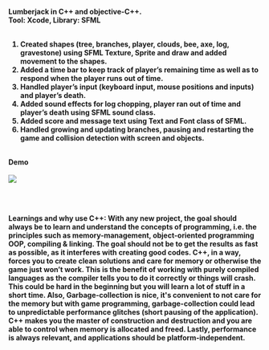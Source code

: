 <b>Lumberjack in C++ and objective-C++.
   <br>Tool: Xcode, Library: SFML<br><br><b>

1. Created shapes (tree, branches, player, clouds, bee, axe, log, gravestone) using SFML Texture, Sprite and draw and added movement to the shapes.<br>
2. Added a time bar to keep track of player’s remaining time as well as to respond when the player runs out of time.<br>
3. Handled player’s input (keyboard input, mouse positions and inputs) and player’s death.<br>
4. Added sound effects for log chopping, player ran out of time and player’s death using SFML sound class.<br>
5. Added score and message text using Text and Font class of SFML.<br>
6. Handled growing and updating branches, pausing and restarting the game and collision detection with screen and objects.
<br><br>

Demo <br><br>
![](timberguy.gif)

<br><br>

<b>Learnings and why use C++:<b> With any new project, the goal should always be to learn and understand the concepts of programming, i.e. the principles such as memory-management, object-oriented programming OOP, compiling & linking. The goal should not be to get the results as fast as possible, as it interferes with creating good codes. C++, in a way, forces you to create clean solutions and care for memory or otherwise the game just won’t work. This is the benefit of working with purely compiled languages as the compiler tells you to do it correctly or things will crash. This could be hard in the beginning but you will learn a lot of stuff in a short time. Also, Garbage-collection is nice, it's convenient to not care for the memory but with game programming, garbage-collection could lead to unpredictable performance glitches (short pausing of the application). C++ makes you the master of construction and destruction and you are able to control when memory is allocated and freed. Lastly, performance is always relevant, and applications should be platform-independent. 
